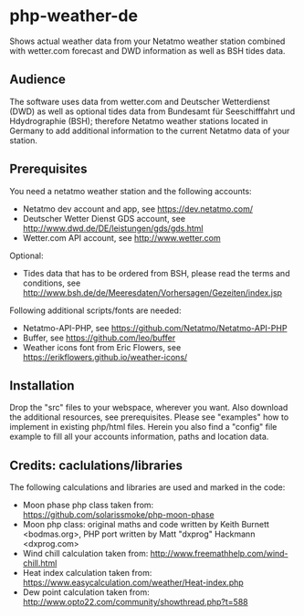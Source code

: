 # php-weather-de
Shows actual weather data from your Netatmo weather station combined with wetter.com forecast and DWD information as well as BSH tides data.

## Audience
The software uses data from wetter.com and Deutscher Wetterdienst (DWD) as well as optional tides data from Bundesamt für Seeschifffahrt und Hdydrographie (BSH); therefore Netatmo weather stations located in Germany to add additional information to the current Netatmo data of your station.

## Prerequisites
You need a netatmo weather station and the following accounts:
- Netatmo dev account and app, see https://dev.netatmo.com/
- Deutscher Wetter Dienst GDS account, see http://www.dwd.de/DE/leistungen/gds/gds.html
- Wetter.com API account, see http://www.wetter.com

Optional:
- Tides data that has to be ordered from BSH, please read the terms and conditions, see http://www.bsh.de/de/Meeresdaten/Vorhersagen/Gezeiten/index.jsp

Following additional scripts/fonts are needed:
- Netatmo-API-PHP, see https://github.com/Netatmo/Netatmo-API-PHP
- Buffer, see https://github.com/leo/buffer
- Weather icons font from Eric Flowers, see https://erikflowers.github.io/weather-icons/

## Installation
Drop the "src" files to your webspace, wherever you want. Also download the additional resources, see prerequisites.
Please see "examples" how to implement in existing php/html files. Herein you also find a "config" file example to fill all your accounts information, paths and location data.

## Credits: caclulations/libraries
The following calculations and libraries are used and marked in the code:
- Moon phase php class taken from: https://github.com/solarissmoke/php-moon-phase
- Moon php class: original maths and code written by Keith Burnett <bodmas.org>, PHP port written by Matt "dxprog" Hackmann <dxprog.com>
- Wind chill calculation taken from: http://www.freemathhelp.com/wind-chill.html
- Heat index calculation taken from: https://www.easycalculation.com/weather/Heat-index.php
- Dew point calculation taken from: http://www.opto22.com/community/showthread.php?t=588
